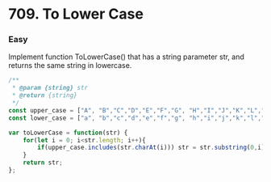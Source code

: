 # 709. To Lower Case
### Easy

Implement function ToLowerCase() that has a string parameter str, and returns the same string in lowercase.

```javascript
/**
 * @param {string} str
 * @return {string}
 */
const upper_case = ["A", "B","C","D","E","F","G", "H","I","J","K","L","M","N","O","P","Q","R","S","T","U","V","W","X","Y","Z"];
const lower_case = ["a", "b","c","d","e","f","g", "h","i","j","k","l","m","n","o","p","q","r","s","t","u","v","w","x","y","z"];

var toLowerCase = function(str) {
    for(let i = 0; i<str.length; i++){
        if(upper_case.includes(str.charAt(i))) str = str.substring(0,i) + lower_case[upper_case.indexOf(str.charAt(i))] + str.substring(i+1);
    }
    return str;
};
```